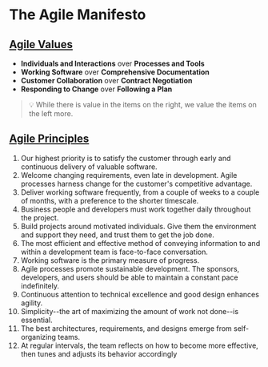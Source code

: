 # The Agile Manifesto

## [Agile Values](https://agilemanifesto.org/)
* **Individuals and Interactions** over **Processes and Tools**
* **Working Software** over **Comprehensive Documentation**
* **Customer Collaboration** over **Contract Negotiation**
* **Responding to Change** over **Following a Plan**

> :bulb: While there is value in the items on the right, we value the items on the left more.

## [Agile Principles](https://agilemanifesto.org/principles.html)
1. Our highest priority is to satisfy the customer through early and continuous delivery of valuable software.
2. Welcome changing requirements, even late in development. Agile processes harness change for the customer's competitive advantage.
3. Deliver working software frequently, from a couple of weeks to a couple of months, with a preference to the shorter timescale.
4. Business people and developers must work together daily throughout the project.
5. Build projects around motivated individuals. Give them the environment and support they need, and trust them to get the job done.
6. The most efficient and effective method of conveying information to and within a development team is face-to-face conversation.
7. Working software is the primary measure of progress.
8. Agile processes promote sustainable development. The sponsors, developers, and users should be able to maintain a constant pace indefinitely.
9. Continuous attention to technical excellence and good design enhances agility.
10. Simplicity--the art of maximizing the amount of work not done--is essential.
11. The best architectures, requirements, and designs emerge from self-organizing teams.
12. At regular intervals, the team reflects on how to become more effective, then tunes and adjusts its behavior accordingly
